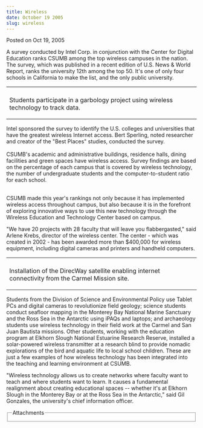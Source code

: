 ```yaml
---
title: Wireless
date: October 19 2005
slug: wireless
---
```





<span class="date">Posted on Oct 19, 2005    </span>
<p>A survey conducted by Intel Corp. in conjunction with the Center
for Digital Education ranks CSUMB among the top wireless campuses
in the nation. The survey, which was published in a recent edition
of U.S. News &amp; World Report, ranks the university 12th among
the top 50. It&apos;s one of only four schools in California to make the
list, and the only public university.</p>
<table>
<tr class="odd">
<td/>
</tr>
<tr class="even">
<td>
<p>Students participate in a garbology project using wireless
technology to track data.</p>
</td>
</tr>
</table>
<p>Intel sponsored the survey to identify the U.S. colleges and
universities that have the greatest wireless Internet access. Bert
Sperling, noted researcher and creator of the &quot;Best Places&quot;
studies, conducted the survey.<br>
<br>
CSUMB&apos;s academic and administrative buildings, residence halls,
dining facilities and green spaces have wireless access. Survey
findings are based on the percentage of each campus that is covered
by wireless technology, the number of undergraduate students and
the computer-to-student ratio for each school.</br></br></p>
<p>CSUMB made this year&apos;s rankings not only because it has
implemented wireless access throughout campus, but also because it
is in the forefront of exploring innovative ways to use this new
technology through the Wireless Education and Technology Center
based on campus.</p>
<p>&quot;We have 20 projects with 28 faculty that will leave you
flabbergasted,&quot; said Arlene Krebs, director of the wireless center.
The center - which was created in 2002 - has been awarded more than
$400,000 for wireless equipment, including digital cameras and
printers and handheld computers.</p>
<table>
<tr class="odd">
<td/>
</tr>
<tr class="even">
<td>
<p>Installation of the DirecWay satellite enabling internet
connectivity from the Carmel Mission site.</p>
</td>
</tr>
</table>
<p>Students from the Division of Science and Environmental Policy
use Tablet PCs and digital cameras to revolutionize field geology;
science students conduct seafloor mapping in the Monterey Bay
National Marine Sanctuary and the Ross Sea in the Antarctic using
iPAQs and laptops; and archaeology students use wireless technology
in their field work at the Carmel and San Juan Bautista missions.
Other students, working with the education program at Elkhorn
Slough National Estuarine Research Reserve, installed a
solar-powered wireless transmitter at a research blind to provide
nomadic explorations of the bird and aquatic life to local school
children. These are just a few examples of how wireless technology
has been integrated into the teaching and learning environment at
CSUMB.</p>
<p>&quot;Wireless technology allows us to create networks where faculty
want to teach and where students want to learn. It causes a
fundamental realignment about creating educational spaces --
whether it&apos;s at Elkhorn Slough in the Monterey Bay or at the Ross
Sea in the Antarctic,&quot; said Gil Gonzales, the university&apos;s chief
information officer.</p>
<fieldset class="fieldgroup group-attachments">
<legend>Attachments</legend>
<div class="field field-type-emvideo field-field-attach-video">
<div class="field-items">
<div class="field-item odd">
<div class="emvideo emvideo-video emvideo-"/>
</div>
</div>
</div>
</fieldset>





